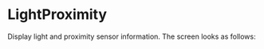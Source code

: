 # LightProximity
Display light and proximity sensor information. The screen looks as follows:<br/><br/>
